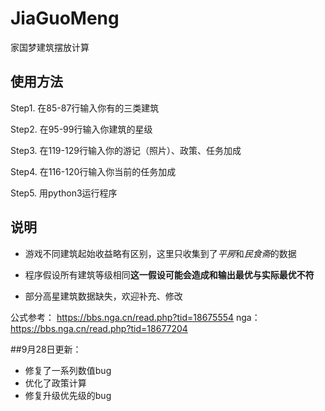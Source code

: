 # JiaGuoMeng
家国梦建筑摆放计算

## 使用方法

Step1. 在85-87行输入你有的三类建筑

Step2. 在95-99行输入你建筑的星级

Step3. 在119-129行输入你的游记（照片）、政策、任务加成

Step4. 在116-120行输入你当前的任务加成

Step5. 用python3运行程序

## 说明

- 游戏不同建筑起始收益略有区别，这里只收集到了*平房*和*民食斋*的数据

- 程序假设所有建筑等级相同**这一假设可能会造成和输出最优与实际最优不符**

- 部分高星建筑数据缺失，欢迎补充、修改


公式参考： https://bbs.nga.cn/read.php?tid=18675554
nga：https://bbs.nga.cn/read.php?tid=18677204

##9月28日更新：

- 修复了一系列数值bug
- 优化了政策计算
- 修复升级优先级的bug
